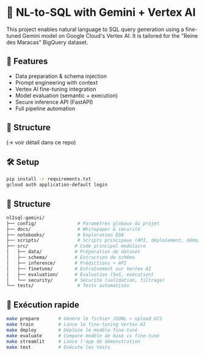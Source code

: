 # 🧠 NL-to-SQL with Gemini + Vertex AI

This project enables natural language to SQL query generation using a fine-tuned Gemini model on Google Cloud's Vertex AI. It is tailored for the "Reine des Maracas" BigQuery dataset.

## 🚀 Features
- Data preparation & schema injection
- Prompt engineering with context
- Vertex AI fine-tuning integration
- Model evaluation (semantic + execution)
- Secure inference API (FastAPI)
- Full pipeline automation

## 📁 Structure
(→ voir détail dans ce repo)

## 🛠️ Setup
```bash
pip install -r requirements.txt
gcloud auth application-default login
```

## 📂 Structure
```bash
nl2sql-gemini/
├── config/               # Paramètres globaux du projet
├── docs/                 # Whitepaper & sécurité
├── notebooks/            # Exploration EDA
├── scripts/              # Scripts principaux (API, déploiement, démo)
├── src/                 # Code principal modulaire
│   ├── data/            # Préparation de dataset
│   ├── schema/          # Extraction de schéma
│   ├── inference/       # Prédictions + API
│   ├── finetune/        # Entraînement sur Vertex AI
│   ├── evaluation/      # Évaluation (SxS, exécution)
│   └── security/        # Sécurité (validation, filtrage)
└── tests/                # Tests automatisés
```

## 🚀 Exécution rapide
```bash
make prepare       # Génère le fichier JSONL + upload GCS
make train         # Lance le fine-tuning Vertex AI
make deploy        # Déploie le modèle fine-tuné
make evaluate      # Compare modèle de base vs fine-tuné
make streamlit     # Lance l'app de démonstration
make test          # Exécute les tests
```